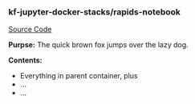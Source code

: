 ### kf-jupyter-docker-stacks/rapids-notebook

[Source Code](https://git.puma.corp.telstra.com/tail/notebook-images/kf-jupyter-docker-stacks/tree/master/rapids-notebook)

**Purpse:** The quick brown fox jumps over the lazy dog.

**Contents:**
* Everything in parent container, plus
* ...
* ...
